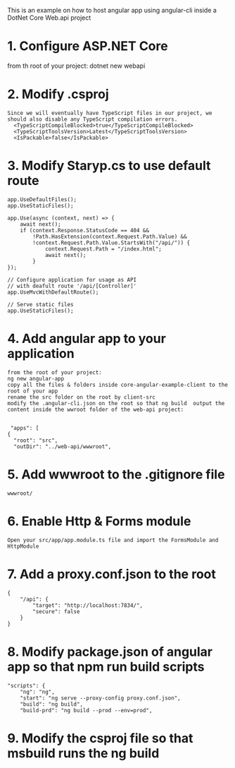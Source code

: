 This is an example on how to host angular app using angular-cli inside a DotNet Core Web.api project

# 1. Configure ASP.NET Core
from th root of your project:
dotnet new webapi

# 2. Modify .csproj
    Since we will eventually have TypeScript files in our project, we should also disable any TypeScript compilation errors.
      <TypeScriptCompileBlocked>true</TypeScriptCompileBlocked>
      <TypeScriptToolsVersion>Latest</TypeScriptToolsVersion>
      <IsPackable>false</IsPackable>

# 3. Modify Staryp.cs to use default route
    app.UseDefaultFiles();
    app.UseStaticFiles();

    app.Use(async (context, next) => {
        await next();
        if (context.Response.StatusCode == 404 &&
            !Path.HasExtension(context.Request.Path.Value) &&
            !context.Request.Path.Value.StartsWith("/api/")) {
                context.Request.Path = "/index.html";
                await next();
            }
    });

    // Configure application for usage as API
    // with deafult route '/api/[Controller]'
    app.UseMvcWithDefaultRoute();

    // Serve static files
    app.UseStaticFiles();

# 4.  Add angular app to your application
    from the root of your project:
    ng new angular-app
    copy all the files & folders inside core-angular-example-client to the root of your app
    rename the src folder on the root by client-src
    modify the .angular-cli.json on the root so that ng build  output the content inside the wwroot folder of the web-api project:
     

     "apps": [
    {
      "root": "src",
      "outDir": "../web-api/wwwroot",

# 5. Add wwwroot to the .gitignore file
    wwwroot/

# 6. Enable  Http & Forms module
    Open your src/app/app.module.ts file and import the FormsModule and HttpModule

# 7. Add a proxy.conf.json to the root
    {
        "/api": {
            "target": "http://localhost:7834/",
            "secure": false
        }
    }

# 8. Modify package.json of angular app so that npm run build scripts
    "scripts": {
        "ng": "ng",
        "start": "ng serve --proxy-config proxy.conf.json",
        "build": "ng build",
        "build-prd": "ng build --prod --env=prod",

# 9. Modify the csproj file so that msbuild runs the ng build
   <Target Name="EnsureNode">
    <Exec Command="node --version" ContinueOnError="true">
      <Output TaskParameter="ExitCode" PropertyName="ErrorCode" />
    </Exec>
    <Error Condition="'$(ErrorCode)' != '0'" Text="Node.js is required to build and run this project. To continue, please install Node.js from https://nodejs.org/, and then restart your command prompt or IDE." />
  </Target>
  <Target Name="DebugRunNgBuild" BeforeTargets="Build" Condition=" '$(Configuration)' == 'Debug' ">
    <CallTarget Targets="EnsureNode" />
    <Message Importance="high" Text="Performing ng build for dev build..." />
    <Exec Command="npm run-script build" />
  </Target>
  <Target Name="ReleaseRunNgBuild" BeforeTargets="Build" Condition=" '$(Configuration)' == 'Release' ">
    <CallTarget Targets="EnsureNode" />
    <Message Importance="high" Text="Install packages..." />
    <Exec Command="npm install" />
    <Message Importance="high" Text="Performing ng build for prd build..." />
    <Exec Command="npm run-script build-prd" />
  </Target>

